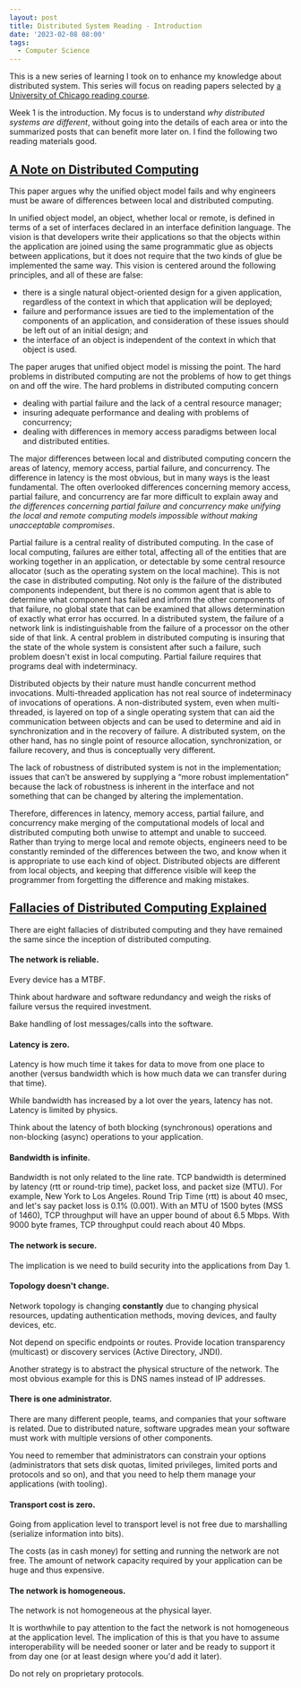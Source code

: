 ```yaml
---
layout: post
title: Distributed System Reading - Introduction
date: '2023-02-08 08:00'
tags:
  - Computer Science
---
```


This is a new series of learning I took on to enhance my knowledge about distributed system. This series will focus on reading papers selected by [a University of Chicago reading course](http://uchicago-cs.github.io/cmsc23310/calendar.html).

Week 1 is the introduction. My focus is to understand *why distributed systems are different*, without going into the details of each area or into the summarized posts that can benefit more later on. I find the following two reading materials good.

## [A Note on Distributed Computing](https://www.cc.gatech.edu/classes/AY2010/cs4210_fall/papers/smli_tr-94-29.pdf)

This paper argues why the unified object model fails and why engineers must be aware of differences between local and distributed computing.

In unified object model, an object, whether local or remote, is defined in terms of a set of interfaces declared in an interface definition language. The vision is that developers write their applications so that the objects within the application are joined using the same programmatic glue as objects between applications, but it does not require that the two kinds of glue be implemented the same way. This vision is centered around the following principles, and all of these are false:

* there is a single natural object-oriented design for a given application, regardless of the context in which that application will be deployed;
* failure and performance issues are tied to the implementation of the components of an application, and consideration of these issues should be left out of an initial design; and
* the interface of an object is independent of the context in which that object is used.

The paper aruges that unified object model is missing the point. The hard problems in distributed computing are not the problems of how to get things on and off the wire. The hard problems in distributed computing concern 

* dealing with partial failure and the lack of a central resource manager;
* insuring adequate performance and dealing with problems of concurrency;
* dealing with differences in memory access paradigms between local and distributed entities.

The major differences between local and distributed computing concern the areas of latency, memory access, partial failure, and concurrency. The difference in latency is the most obvious, but in many ways is the least fundamental. The often overlooked differences concerning memory access, partial failure, and concurrency are far more difficult to explain away and *the differences concerning partial failure and concurrency make unifying the local and remote computing models impossible without making unacceptable compromises*.

Partial failure is a central reality of distributed computing. In the case of local computing, failures are either total, affecting all of the entities that are working together in an application, or detectable by some central resource allocator (such as the operating system on the local machine). This is not the case in distributed computing. Not only is the failure of the distributed components independent, but there is no common agent that is able to determine what component has failed and inform the other components of that failure, no global state that can be examined that allows determination of exactly what error has occurred. In a distributed system, the failure of a network link is indistinguishable from the failure of a processor on the other side of that link. A central problem in distributed computing is insuring that the state of the whole system is consistent after such a failure, such problem doesn't exist in local computing. Partial failure requires that programs deal with indeterminacy.

Distributed objects by their nature must handle concurrent method invocations. Multi-threaded application has not real source of indeterminacy of invocations of operations. A non-distributed system, even when multi-threaded, is layered on top of a single operating system that can aid the communication between objects and can be used to determine and aid in synchronization and in the recovery of failure. A distributed system, on the other hand, has no single point of resource allocation, synchronization, or failure recovery, and thus is conceptually very different.

The lack of robustness of distributed system is not in the implementation; issues that can’t be answered by supplying a “more robust implementation” because the lack of robustness is inherent in the interface and not something that can be changed by altering the implementation.

Therefore, differences in latency, memory access, partial failure, and concurrency make merging of the computational models of local and distributed computing both unwise to attempt and unable to succeed. Rather than trying to merge local and remote objects, engineers need to be constantly reminded of the differences between the two, and know when it is appropriate to use each kind of object. Distributed objects are different from local objects, and keeping that difference visible will keep the programmer from forgetting the difference and making mistakes.

## [Fallacies of Distributed Computing Explained](https://arnon.me/wp-content/uploads/Files/fallacies.pdf)
There are eight fallacies of distributed computing and they have remained the same since the inception of distributed computing.

#### The network is reliable.
Every device has a MTBF.

Think about hardware and software redundancy and weigh the risks of failure versus the required investment.

Bake handling of lost messages/calls into the software.

#### Latency is zero.
Latency is how much time it takes for data to move from one place to another (versus bandwidth which is how much data we can transfer during that time).

While bandwidth has increased by a lot over the years, latency has not. Latency is limited by physics.

Think about the latency of both blocking (synchronous) operations and non-blocking (async) operations to your application.

#### Bandwidth is infinite.
Bandwidth is not only related to the line rate. TCP bandwidth is determined by latency (rtt or round-trip time), packet loss, and packet size (MTU). For example, New York to Los Angeles. Round Trip Time (rtt) is about 40 msec, and let's say packet loss is 0.1% (0.001). With an MTU of 1500 bytes (MSS of 1460), TCP throughput will have an upper bound of about 6.5 Mbps. With 9000 byte frames, TCP throughput could reach about 40 Mbps.

#### The network is secure.
The implication is we need to build security into the applications from Day 1.

#### Topology doesn't change.
Network topology is changing **constantly** due to changing physical resources, updating authentication methods, moving devices, and faulty devices, etc.

Not depend on specific endpoints or routes. Provide location transparency (multicast) or discovery services (Active Directory, JNDI).

Another strategy is to abstract the physical structure of the network. The most obvious example for this is DNS names instead of IP addresses.

#### There is one administrator.
There are many different people, teams, and companies that your software is related. Due to distributed nature, software upgrades mean your software must work with multiple versions of other components.

You need to remember that administrators can constrain your options (administrators that sets disk quotas, limited privileges, limited ports and protocols and so on), and that you need to help them manage your applications (with tooling).

#### Transport cost is zero.
Going from application level to transport level is not free due to marshalling (serialize information into bits).

The costs (as in cash money) for setting and running the network are not free. The amount of network capacity required by your application can be huge and thus expensive.

#### The network is homogeneous.
The network is not homogeneous at the physical layer.

It is worthwhile to pay attention to the fact the network is not homogeneous at the application level. The implication of this is that you have to assume interoperability will be needed sooner or later and be ready to support it from day one (or at least design where you'd add it later).

Do not rely on proprietary protocols.
